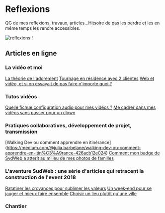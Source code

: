 # Reflexions
QG de mes reflexions, travaux, articles...Hitsoire de pas les perdre et les en même temps les rendre accessibles.

![reflexions !](https://github.com/Julia-barbelane/reflexions/blob/master/photos/icone-reflexions.png)

## Articles en ligne

### La vidéo et moi 
[La théorie de l'adorement](https://medium.com/@julia.barbelane/la-th%C3%A9orie-de-ladorement-175dc0a384e9)
[Tournage en résidence avec 2 clientes](https://medium.com/@julia.barbelane/tournage-en-r%C3%A9sidence-avec-2-clientes-91066f80b2a5)
[Web et vidéo, et si on essayait de pas faire n'importe quoi ?](https://medium.com/@julia.barbelane/web-et-vid%C3%A9os-et-si-on-essayait-de-ne-pas-faire-nimporte-quoi-7d852402ac88)

### Tutos vidéos
[Quelle fichue configuration audio pour mes vidéos ?](https://medium.com/@julia.barbelane/quelle-p-de-configuration-audio-pour-mes-vid%C3%A9os-bea1dc9e5285)
[Me cadrer dans mes vidéos sans passer pour un clown](https://medium.com/@julia.barbelane/me-cadrer-dans-mes-vid%C3%A9os-sans-passer-pour-un-clown-e15f1e9d4926)


### Pratiques collaboratives, développement de projet, transmission
[Walking Dev ou comment apprendre en itinérance] (https://medium.com/@julia.barbelane/walking-dev-ou-comment-apprendre-en-itin%C3%A9rance-426acb12e024)
[Comment mon badge de SydWeb a atterit au milieu de mes photos de familles](https://medium.com/@julia.barbelane/comment-mon-badge-pour-sudweb-a-atterrit-au-milieu-des-mes-photos-de-famille-146283e2e219)


### L'aventure SudWeb : une série d'articles qui retracent la construction de l'event 2018
[Ratatiner les croyances pour sublimer les valeurs](https://sudweb.fr/blog/2018/ratatiner-les-croyances-pour-sublimer-les-valeurs/)
[Un week-end pour se jauger et mieux faire ensemble](https://sudweb.fr/blog/2018/un-we-pour-mieux-faire-ensemble/)
[Choisir un lieu plutôt qu'une ville](https://sudweb.fr/blog/2018/un-lieu-plutot-qu-une-ville/)

### Chantier
